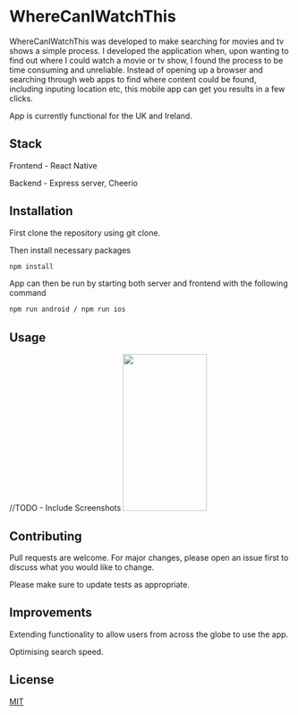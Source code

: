 # WhereCanIWatchThis

WhereCanIWatchThis was developed to make searching for movies and tv shows a simple process. I developed the application when, upon wanting to find out where I could watch a movie or tv show, I found the process to be time consuming and unreliable. Instead of opening up a browser and searching through web apps to find where content could be found, including inputing location etc, this mobile app can get you results in a few clicks. 

App is currently functional for the UK and Ireland.

## Stack

Frontend - React Native 

Backend - Express server, Cheerio

## Installation

First clone the repository using git clone.

Then install necessary packages 

```bash
npm install 
```

App can then be run by starting both server and frontend with the following command 

```bash
npm run android / npm run ios
```

## Usage

//TODO - Include Screenshots
<img src="https://user-images.githubusercontent.com/39191941/193873573-e06cd535-5d39-421e-ab76-5927bdc7c57e.jpeg" width="150" height="280">


## Contributing
Pull requests are welcome. For major changes, please open an issue first to discuss what you would like to change. 

Please make sure to update tests as appropriate.


## Improvements
Extending functionality to allow users from across the globe to use the app. 

Optimising search speed.

## License
[MIT](https://choosealicense.com/licenses/mit/)
